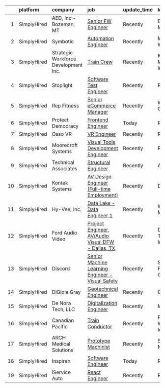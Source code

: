 

|    | platform    | company                              | job                                                                                                                                                            | update_time   | location                    |
|---:|:------------|:-------------------------------------|:---------------------------------------------------------------------------------------------------------------------------------------------------------------|:--------------|:----------------------------|
|  1 | SimplyHired | AED, Inc - Bozeman, MT               | [Senior FW Engineer](https://www.simplyhired.com/job/zINmUZXgScoXXgS_gyiF3t60esMGL8VWIM8nJ8Kv2CvxPHXAK-fHew?q=visual+engineer)                                 | Recently      | Bozeman, MT                 |
|  2 | SimplyHired | Symbotic                             | [Automation Engineer](https://www.simplyhired.com/job/Rq4pEKtzJoc7GSUpa4xU2gGWbiekDlZgmasvKgrpW7w7Q2cySDb1lg?q=visual+engineer)                                | Recently      | Menomonie, WI               |
|  3 | SimplyHired | Strategic Workforce Development Inc. | [Train Crew](https://www.simplyhired.com/job/zkeTTf5VUqXnwfQJ21tSYqXSSIIJKdUjNe2ZEoawjgBiIgVJ9NWdHw?q=visual+engineer)                                         | Recently      | Kansas City, MO +1 location |
|  4 | SimplyHired | Stoplight                            | [Software Test Engineer](https://www.simplyhired.com/job/HK_8zDF2_QL4HjJbn3PDAsNNxHO1eCFtYQXGdqSQDkR6dl3BH17y6Q?q=visual+engineer)                             | Recently      | Remote                      |
|  5 | SimplyHired | Rep Fitness                          | [Senior eCommerce Manager](https://www.simplyhired.com/job/fE9kldc2RFGU3b0YtwF7O6lzJ3pg2ZcyOc11G_gCAvjlNVsqyO1cfQ?q=visual+engineer)                           | Recently      | Westminster, CO             |
|  6 | SimplyHired | Protect Democracy                    | [Frontend Engineer](https://www.simplyhired.com/job/613DRtcgjgbD4eeSnOGmW89MLyp0OqkS5qTIVPjrsj9Kr7632WvujQ?q=visual+engineer)                                  | Today         | Remote                      |
|  7 | SimplyHired | Osso VR                              | [VR Engineer](https://www.simplyhired.com/job/vtxxBvty3-r8ag3qS2FWc7B13swdZQFjat9B6xYYmkfNVAo0i0csqg?q=visual+engineer)                                        | Recently      | Remote                      |
|  8 | SimplyHired | Moorecroft Systems                   | [Visual Tools Development Engineer](https://www.simplyhired.com/job/r7dF0i8GkmIbk8YargSJhR7PWufY4SYzMAtpN78Nc5uIQ1aSM_OJDQ?q=visual+engineer)                  | Recently      | Remote                      |
|  9 | SimplyHired | Technical Associates                 | [Structural Engineer](https://www.simplyhired.com/job/CNnycywzaGWIpqBw19tn6sYGp6iGsqQNAxWFR1p7f_9mwlOIeiDJSg?q=visual+engineer)                                | Recently      | Albany, GA                  |
| 10 | SimplyHired | Kontek Systems                       | [AV Design Engineer (Full-time Employment)](https://www.simplyhired.com/job/0vonORRrQ8F_-OnaP7FruNFTpTHWqsYacgBsioJq-IiAPbYZ2PXX0Q?q=visual+engineer)          | Recently      | Durham, NC                  |
| 11 | SimplyHired | Hy-Vee, Inc.                         | [Data Lake - Data Engineer 1](https://www.simplyhired.com/job/eLYb-MugpbDExyx-rWEnZ5colMKMMF5ksDd0Z3qORlGj4x_yYz8mxw?q=visual+engineer)                        | Recently      | West Des Moines, IA         |
| 12 | SimplyHired | Ford Audio Video                     | [Project Engineer, AV/Audio Visual DFW - Dallas, TX](https://www.simplyhired.com/job/SqO1zkYJXds3Ng8Uxd7vbendc50tIDIkfx6j5w-tHNryLFxGYFNo5A?q=visual+engineer) | Recently      | Dallas, TX +8 locations     |
| 13 | SimplyHired | Discord                              | [Senior Machine Learning Engineer - Visual Safety](https://www.simplyhired.com/job/-DajR8tSeZDJoy59uC2xSQXae7hfCsFg7KaHdAnek8rG6Om72s3gKQ?q=visual+engineer)   | Recently      | San Francisco, CA           |
| 14 | SimplyHired | DiGioia Gray                         | [Geotechnical Engineer](https://www.simplyhired.com/job/0ULkxwt6RlJIgUkOm0erK33Df9ZYCMYjgFPK0V5jBjivjum255AonQ?q=visual+engineer)                              | Recently      | Gilbert, AZ                 |
| 15 | SimplyHired | De Nora Tech, LLC                    | [Digitalization Engineer](https://www.simplyhired.com/job/W-YplaRwEKq5XFpzFNaja3VlzOzoW2I1Cvcx0JHWzsylzXfpez6QOw?q=visual+engineer)                            | Recently      | Mentor, OH                  |
| 16 | SimplyHired | Canadian Pacific                     | [Train Conductor](https://www.simplyhired.com/job/zAeDeWYrVHBFKFPpNygRbJq_8RLl1pfvlAVWTMkZBpX2ULps7Gjsjw?q=visual+engineer)                                    | Recently      | Portage, WI +9 locations    |
| 17 | SimplyHired | ARCH Medical Solutions               | [Prototype Machinist](https://www.simplyhired.com/job/3qjhPgNEYM3V1YFGt3BClhfZUEz6HA38LDIzjhiQ-NAw5rngCvoBfw?q=visual+engineer)                                | Recently      | Seabrook, NH                |
| 18 | SimplyHired | Inspiren                             | [Software Engineer](https://www.simplyhired.com/job/1tw7wnp76C-bGu8iR7IvdROiqcscfdw7wyn9i5ExSbTCxcOvLrF64w?q=visual+engineer)                                  | Today         | Remote                      |
| 19 | SimplyHired | iService Auto                        | [React Engineer](https://www.simplyhired.com/job/cCkRt8HK-GCmtUlq0J3RxDntmxlZBUmXeCuY7n0u5RZgHKFs73ubdQ?q=visual+engineer)                                     | Recently      | Remote                      |